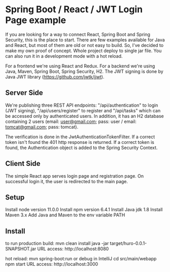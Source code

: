 # Spring Boot / React / JWT Login Page example
If you are looking for a way to connect React, Spring Boot and Spring Security, this is the place to start. There are 
few examples available for Java and React, but most of them are old or not easy to build. So, I've decided to make my own proof of concept. 
Whole project deploy to single jar file. You can also run it in a development mode with a hot reload.

For a frontend we're using React and Redux. For a backend we're using Java, Maven, Spring Boot, Spring Security, H2. The JWT signing is 
done by Java JWT library (https://github.com/jwtk/jjwt). 

## Server Side
We're publishing three REST API endpoints: "/api/authentication" to login (JWT signing), "/api/users/register" to register and "/api/tasks" which can be accessed only by authenticated users. 
In addition, it has an H2 database containing 2 users (email: user@gmail.com; pass: user / email: tomcat@gmail.com; pass: tomcat).

The verification is done in the JwtAuthenticationTokenFilter. If a correct token isn't found the 401 http response is returned. 
If a correct token is found, the Authentication object is added to the Spring Security Context.

## Client Side
The simple React app serves login page and registration page. On successful login it, the user is redirected to the main page.

## Setup
Install node version 11.0.0
Install npm version 6.4.1
Install Java jdk 1.8
Install Maven 3.x
Add Java and Maven to the env variable PATH

## Install
to run production build:
mvn clean install
java -jar target/huro-0.0.1-SNAPSHOT.jar
URL access: http://localhost:8080

hot reload:
mvn spring-boot:run or debug in IntelliJ
cd src/main/webapp
npm start
URL access: http://localhost:3000
